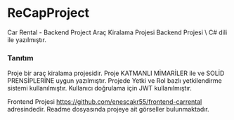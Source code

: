 # ReCapProject
Car Rental - Backend Project
Araç Kiralama Projesi Backend Projesi \ C# dili ile yazılmıştır.

<h3>Tanıtım</h3>
Proje bir araç kiralama projesidir.
Proje KATMANLI MİMARİLER ile ve SOLİD PRENSİPLERİNE uygun yazılmıştır.
Projede Yetki ve Rol bazlı yetkilendirme sistemi kullanılmıştır.
Kullanıcı doğrulama için JWT kullanılmıştır.


Frontend Projesi https://github.com/enescakr55/frontend-carrental adresindedir. Readme dosyasında projeye ait görseller bulunmaktadır.
